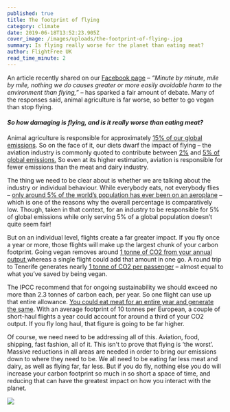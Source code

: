 ```yaml
---
published: true
title: The footprint of flying
category: climate
date: 2019-06-18T13:52:23.905Z
cover_image: /images/uploads/the-footprint-of-flying-.jpg
summary: Is flying really worse for the planet than eating meat?
author: FlightFree UK
read_time_minute: 2
---
```

An article recently shared on our [Facebook page](https://www.facebook.com/pg/flightfreeUK/posts/?ref=page_internal) – *“Minute by minute, mile by mile, nothing we do causes greater or more easily avoidable harm to the environment than flying,”* – has sparked a fair amount of debate. Many of the responses said, animal agriculture is far worse, so better to go vegan than stop flying.

#### *So how damaging is flying, and is it really worse than eating meat?*

Animal agriculture is responsible for approximately [15% of our global emissions](http://www.fao.org/news/story/en/item/197623/icode/). So on the face of it, our diets dwarf the impact of flying – the aviation industry is commonly quoted to contribute between [2%](https://www.icao.int/environmental-protection/Documents/EnvironmentReport-2010/ICAO_EnvReport10-Ch1_en.pdf) and [5% of global emissions.](https://www.transportenvironment.org/what-we-do/flying-and-climate-change) So even at its higher estimation, aviation is responsible for fewer emissions than the meat and dairy industry. 

The thing we need to be clear about is whether we are talking about the industry or individual behaviour. While everybody eats, not everybody flies – [only around 5% of the world’s population has ever been on an aeroplane](http://afreeride.org/about/) – which is one of the reasons why the overall percentage is comparatively low. Though, taken in that context, for an industry to be responsible for 5% of global emissions while only serving 5% of a global population doesn’t quite seem fair!

But on an individual level, flights create a far greater impact. If you fly once a year or more, those flights will make up the largest chunk of your carbon footprint. Going vegan removes around [1 tonne of CO2 from your annual output ](https://www.vox.com/2014/7/2/5865109/study-going-vegetarian-could-cut-your-food-carbon-footprint-in-half)whereas a single flight could add that amount in one go. A round trip to Tenerife generates nearly [1 tonne of CO2 per passenger](https://flightemissionmap.org/#London/51.50,-0.13/160/20000) – almost equal to what you’ve saved by being vegan.

The IPCC recommend that for ongoing sustainability we should exceed no more than 2.3 tonnes of carbon each, per year. So one flight can use up that entire allowance. [You could eat meat for an entire year and generate the same](https://www.vox.com/2014/7/2/5865109/study-going-vegetarian-could-cut-your-food-carbon-footprint-in-half). With an average footprint of 10 tonnes per European, a couple of short-haul flights a year could account for around a third of your CO2 output. If you fly long haul, that figure is going to be far higher.

Of course, we need need to be addressing all of this. Aviation, food, shipping, fast fashion, all of it. This isn't to prove that flying is ‘the worst’. Massive reductions in all areas are needed in order to bring our emissions down to where they need to be. We all need to be eating far less meat and dairy, as well as flying far, far less. But if you do fly, nothing else you do will increase your carbon footprint so much in so short a space of time, and reducing that can have the greatest impact on how you interact with the planet.

![](/images/uploads/bar_chart.png)